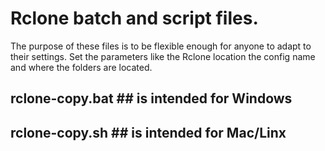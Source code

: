 # Rclone batch and script files.

The purpose of these files is to be flexible enough for anyone to adapt to their settings.
Set the parameters like the Rclone location the config name and where the folders are located.

## rclone-copy.bat ## is intended for Windows
## rclone-copy.sh ## is intended for Mac/Linx
